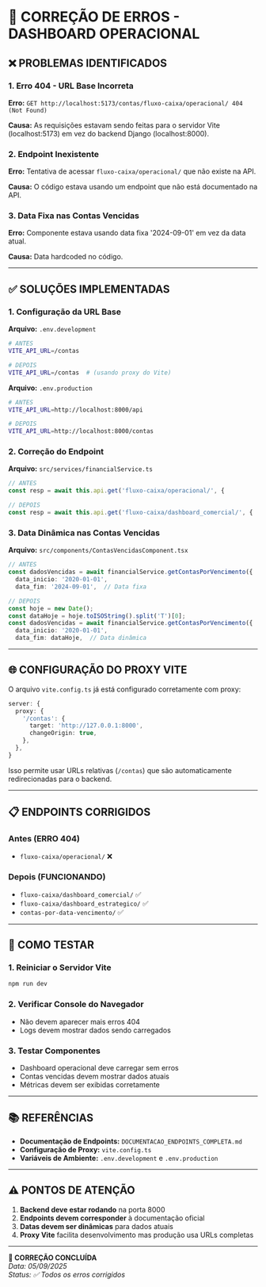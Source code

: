 # 🔧 CORREÇÃO DE ERROS - DASHBOARD OPERACIONAL

## ❌ **PROBLEMAS IDENTIFICADOS**

### **1. Erro 404 - URL Base Incorreta**
**Erro:** `GET http://localhost:5173/contas/fluxo-caixa/operacional/ 404 (Not Found)`

**Causa:** As requisições estavam sendo feitas para o servidor Vite (localhost:5173) em vez do backend Django (localhost:8000).

### **2. Endpoint Inexistente**
**Erro:** Tentativa de acessar `fluxo-caixa/operacional/` que não existe na API.

**Causa:** O código estava usando um endpoint que não está documentado na API.

### **3. Data Fixa nas Contas Vencidas**
**Erro:** Componente estava usando data fixa '2024-09-01' em vez da data atual.

**Causa:** Data hardcoded no código.

---

## ✅ **SOLUÇÕES IMPLEMENTADAS**

### **1. Configuração da URL Base**
**Arquivo:** `.env.development`
```bash
# ANTES
VITE_API_URL=/contas

# DEPOIS 
VITE_API_URL=/contas  # (usando proxy do Vite)
```

**Arquivo:** `.env.production`
```bash
# ANTES
VITE_API_URL=http://localhost:8000/api

# DEPOIS
VITE_API_URL=http://localhost:8000/contas
```

### **2. Correção do Endpoint**
**Arquivo:** `src/services/financialService.ts`
```typescript
// ANTES
const resp = await this.api.get('fluxo-caixa/operacional/', {

// DEPOIS
const resp = await this.api.get('fluxo-caixa/dashboard_comercial/', {
```

### **3. Data Dinâmica nas Contas Vencidas**
**Arquivo:** `src/components/ContasVencidasComponent.tsx`
```typescript
// ANTES
const dadosVencidas = await financialService.getContasPorVencimento({
  data_inicio: '2020-01-01',
  data_fim: '2024-09-01',  // Data fixa

// DEPOIS
const hoje = new Date();
const dataHoje = hoje.toISOString().split('T')[0];
const dadosVencidas = await financialService.getContasPorVencimento({
  data_inicio: '2020-01-01',
  data_fim: dataHoje,  // Data dinâmica
```

---

## 🌐 **CONFIGURAÇÃO DO PROXY VITE**

O arquivo `vite.config.ts` já está configurado corretamente com proxy:

```typescript
server: {
  proxy: {
    '/contas': {
      target: 'http://127.0.0.1:8000',
      changeOrigin: true,
    },
  },
}
```

Isso permite usar URLs relativas (`/contas`) que são automaticamente redirecionadas para o backend.

---

## 📋 **ENDPOINTS CORRIGIDOS**

### **Antes (ERRO 404)**
- `fluxo-caixa/operacional/` ❌

### **Depois (FUNCIONANDO)**
- `fluxo-caixa/dashboard_comercial/` ✅
- `fluxo-caixa/dashboard_estrategico/` ✅
- `contas-por-data-vencimento/` ✅

---

## 🚀 **COMO TESTAR**

### **1. Reiniciar o Servidor Vite**
```bash
npm run dev
```

### **2. Verificar Console do Navegador**
- Não devem aparecer mais erros 404
- Logs devem mostrar dados sendo carregados

### **3. Testar Componentes**
- Dashboard operacional deve carregar sem erros
- Contas vencidas devem mostrar dados atuais
- Métricas devem ser exibidas corretamente

---

## 📚 **REFERÊNCIAS**

- **Documentação de Endpoints:** `DOCUMENTACAO_ENDPOINTS_COMPLETA.md`
- **Configuração de Proxy:** `vite.config.ts`
- **Variáveis de Ambiente:** `.env.development` e `.env.production`

---

## ⚠️ **PONTOS DE ATENÇÃO**

1. **Backend deve estar rodando** na porta 8000
2. **Endpoints devem corresponder** à documentação oficial
3. **Datas devem ser dinâmicas** para dados atuais
4. **Proxy Vite** facilita desenvolvimento mas produção usa URLs completas

---

**🔧 CORREÇÃO CONCLUÍDA**  
*Data: 05/09/2025*  
*Status: ✅ Todos os erros corrigidos*
